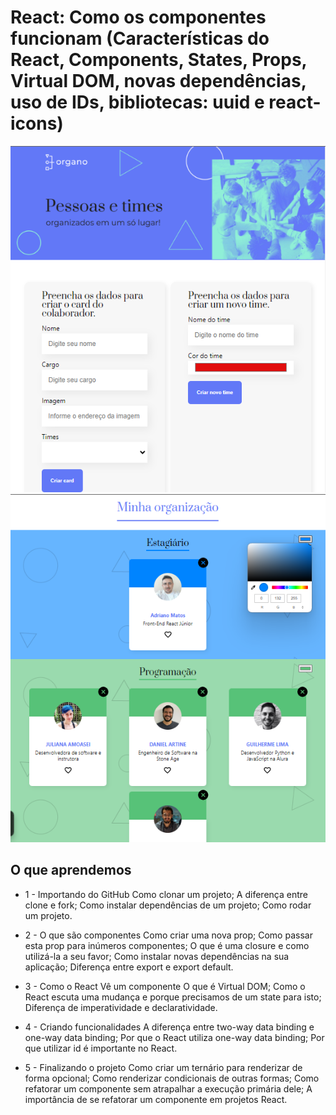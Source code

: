 # React: Como os componentes funcionam (Características do React, Components, States, Props, Virtual DOM, novas dependências, uso de IDs, bibliotecas: uuid e react-icons)

<img src="https://github.com/adrianomatos/alura_react_componentes/blob/main/Print1.png" alt="Print" />
<img src="https://github.com/adrianomatos/alura_react_componentes/blob/main/Print2.png" alt="Print" />

## O que aprendemos

- 1 - Importando do GitHub
Como clonar um projeto;
A diferença entre clone e fork;
Como instalar dependências de um projeto;
Como rodar um projeto.

- 2 - O que são componentes
Como criar uma nova prop;
Como passar esta prop para inúmeros componentes;
O que é uma closure e como utilizá-la a seu favor;
Como instalar novas dependências na sua aplicação;
Diferença entre export e export default.

- 3 - Como o React Vê um componente
O que é Virtual DOM;
Como o React escuta uma mudança e porque precisamos de um state para isto;
Diferença de imperatividade e declaratividade.

- 4 - Criando funcionalidades
A diferença entre two-way data binding e one-way data binding;
Por que o React utiliza one-way data binding;
Por que utilizar id é importante no React.

- 5 - Finalizando o projeto
Como criar um ternário para renderizar de forma opcional;
Como renderizar condicionais de outras formas;
Como refatorar um componente sem atrapalhar a execução primária dele;
A importância de se refatorar um componente em projetos React.
